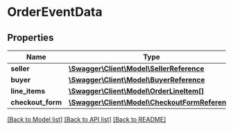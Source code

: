 # OrderEventData

## Properties
Name | Type | Description | Notes
------------ | ------------- | ------------- | -------------
**seller** | [**\Swagger\Client\Model\SellerReference**](SellerReference.md) |  | 
**buyer** | [**\Swagger\Client\Model\BuyerReference**](BuyerReference.md) |  | 
**line_items** | [**\Swagger\Client\Model\OrderLineItem[]**](OrderLineItem.md) |  | 
**checkout_form** | [**\Swagger\Client\Model\CheckoutFormReference**](CheckoutFormReference.md) |  | [optional] 

[[Back to Model list]](../../README.md#documentation-for-models) [[Back to API list]](../../README.md#documentation-for-api-endpoints) [[Back to README]](../../README.md)

